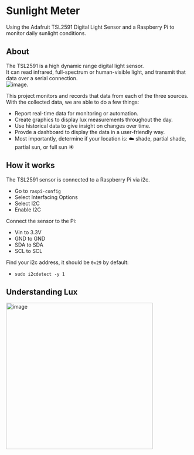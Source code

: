 # Sunlight Meter
Using the Adafruit TSL2591 Digital Light Sensor and a Raspberry Pi to monitor daily sunlight conditions.

## About
The TSL2591 is a high dynamic range digital light sensor.  
It can read infrared, full-spectrum or human-visible light, and transmit that data over a serial connection.   
![image](https://github.com/Ztkent/sunlight-meter/assets/7357311/0c8c0c73-f0e5-4973-af64-10f02fd41fb1).  


This project monitors and records that data from each of the three sources.  
With the collected data, we are able to do a few things:  
- Report real-time data for monitoring or automation.
- Create graphics to display lux measurements throughout the day.
- Use historical data to give insight on changes over time.
- Provde a dashboard to display the data in a user-friendly way.
- Most importantly, determine if your location is: ☁️ shade, partial shade, partial sun, or full sun ☀️

## How it works
The TSL2591 sensor is connected to a Raspberry Pi via i2c.
- Go to `raspi-config`
- Select Interfacing Options
- Select I2C
- Enable I2C

Connect the sensor to the Pi:
- Vin to 3.3V
- GND to GND
- SDA to SDA
- SCL to SCL

Find your i2c address, it should be `0x29` by default:
- `sudo i2cdetect -y 1`

## Understanding Lux
<img width="400" alt="image" src="https://github.com/Ztkent/sunlight-meter/assets/7357311/f4ba0f6f-eb35-4d8b-86a6-11862363be98">

